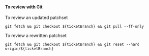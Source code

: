 #### To review with Git

To review an updated patchset

    git fetch && git checkout ${ticketBranch} && git pull --ff-only

To review a rewritten patchset

    git fetch && git checkout ${ticketBranch} && git reset --hard origin/${ticketBranch}


